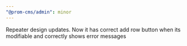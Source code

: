 ```yaml
---
"@prom-cms/admin": minor
---
```


Repeater design updates. Now it has correct add row button when its modifiable and correctly shows error messages

